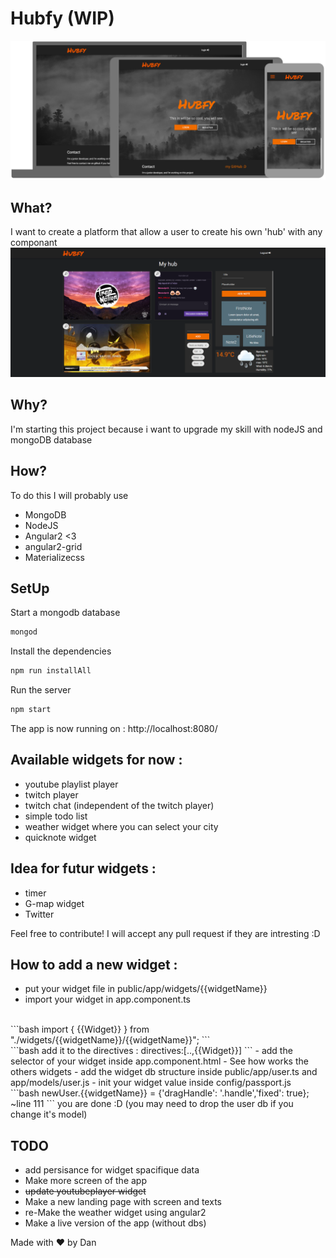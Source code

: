 # Hubfy (WIP)
![alt text](/preview.png)
## What?
I want to create a platform that allow a user to create his own 'hub' with any componant
![alt text](/wip.png)
## Why?
I'm starting this project because i want to upgrade my skill with nodeJS and mongoDB database
## How?
To do this I will probably use 
  - MongoDB
  - NodeJS
  - Angular2 <3
  - angular2-grid
  - Materializecss

## SetUp
Start a mongodb database
```bash
mongod
```

Install the dependencies
```bash
npm run installAll
```

Run the server
```bash
npm start
```
The app is now running on : http://localhost:8080/

## Available widgets for now : 
 - youtube playlist player
 - twitch player
 - twitch chat (independent of the twitch player)
 - simple todo list
 - weather widget where you can select your city
 - quicknote widget

## Idea for futur widgets : 
 - timer
 - G-map widget
 - Twitter

Feel free to contribute! I will accept any pull request if they are intresting :D

## How to add a new widget : 
 - put your widget file in public/app/widgets/{{widgetName}}
 - import your widget in app.component.ts
  <br/>
    ```bash
  import { {{Widget}} } from "./widgets/{{widgetName}}/{{widgetName}}";
  ```
  <br/>
  ```bash
      add it to the directives : directives:[..,{{Widget}}]
  ```
 - add the selector of your widget inside app.component.html
    - See how works the others widgets
 - add the widget db structure inside public/app/user.ts and app/models/user.js
 - init your widget value inside config/passport.js
  <br/>
    ```bash
    newUser.{{widgetName}} = {'dragHandle': '.handle','fixed': true}; ~line 111
  ```
you are done :D (you may need to drop the user db if you change it's model)

## TODO
 - add persisance for widget spacifique data
 - Make more screen of the app
 - <del>update youtubeplayer widget</del>
 - Make a new landing page with screen and texts
 - re-Make the weather widget using angular2
 - Make a live version of the app (without dbs)

Made with :heart: by Dan
